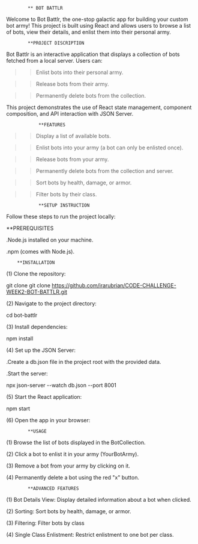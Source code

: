             ** BOT BATTLR

Welcome to Bot Battlr, the one-stop galactic app for building your custom bot army! This project is built using React and allows users to browse a list of bots, view their details, and enlist them into their personal army.


            **PROJECT DISCRIPTION
Bot Battlr is an interactive application that displays a collection of bots fetched from a local server. Users can:

>>Enlist bots into their personal army.

>>Release bots from their army.

>>Permanently delete bots from the collection.

This project demonstrates the use of React state management, component composition, and API interaction with JSON Server.

                **FEATURES
>>Display a list of available bots.

>>Enlist bots into your army (a bot can only be enlisted once).

>>Release bots from your army.

>>Permanently delete bots from the collection and server.

>>Sort bots by health, damage, or armor.

>>Filter bots by their class.

                **SETUP INSTRUCTION

Follow these steps to run the project locally:

 **PREREQUISITES       

.Node.js installed on your machine.

.npm (comes with Node.js).

        **INSTALLATION

(1) Clone the repository:

git clone git clone https://github.com/irarubrian/CODE-CHALLENGE-WEEK2-BOT-BATTLR.git


(2) Navigate to the project directory:

cd bot-battlr

(3) Install dependencies:

npm install

(4) Set up the JSON Server:

.Create a db.json file in the project root with the provided data.

.Start the server:

npx json-server --watch db.json --port 8001

(5) Start the React application:

npm start

(6) Open the app in your browser:


            **USAGE

(1) Browse the list of bots displayed in the BotCollection.

(2) Click a bot to enlist it in your army (YourBotArmy).

(3) Remove a bot from your army by clicking on it.

(4) Permanently delete a bot using the red "x" button.

            **ADVANCED FEATURES

(1) Bot Details View: Display detailed information about a bot when clicked.

(2) Sorting: Sort bots by health, damage, or armor.

(3) Filtering: Filter bots by class 

(4) Single Class Enlistment: Restrict enlistment to one bot per class.
